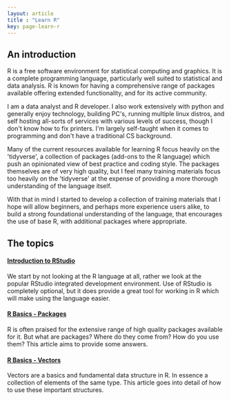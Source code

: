 ```yaml
---
layout: article
title : "Learn R"
key: page-learn-r
---
```


## An introduction

R is a free software environment for statistical computing and graphics. It is a complete programming language, particularly well suited to statistical and data analysis. R is known for having a comprehensive range of packages available offering extended functionality, and for its active community.

I am a data analyst and R developer. I also work extensively with python and generally enjoy technology, building PC's, running multiple linux distros, and self hosting all-sorts of services with various levels of success, though I don't know how to fix printers. I'm largely self-taught when it comes to programming and don't have a traditional CS background.

Many of the current resources available for learning R focus heavily on the 'tidyverse', a collection of packages (add-ons to the R language) which push an opinionated view of best practice and coding style. The packages themselves are of very high quality, but I feel many training materials focus too heavily on the 'tidyverse' at the expense of providing a more thorough understanding of the language itself. 

With that in mind I started to develop a collection of training materials that I hope will allow beginners, and perhaps more experience users alike, to build a strong foundational understanding of the language, that encourages the use of base R, with additional packages where appropriate.

## The topics

<div class="item">
  <div class="item__content">
    <div class="item__header">
      <h4><h4><a href="{% link _posts/2022-09-15-intro-to-rstudio.md %}">Introduction to RStudio</a></h4></h4>
    </div>
    <div class="item__description">
      <p>We start by not looking at the R language at all, rather we look at the popular RStudio integrated development environment. Use of RStudio is completely optional, but it does provide a great tool for working in R which will make using the language easier.</p>
    </div>
  </div>
</div>

<div class="item">
  <div class="item__content">
    <div class="item__header">
      <h4><h4><a href="{% link _posts/2022-09-21-r-basics-packages.md %}">R Basics - Packages</a></h4></h4>
    </div>
    <div class="item__description">
      <p>R is often praised for the extensive range of high quality packages available for it. But what are packages? Where do they come from? How do you use them? This article aims to provide some answers.</p>
    </div>
  </div>
</div>

<div class="item">
  <div class="item__content">
    <div class="item__header">
      <h4><h4><a href="{% link _posts/2022-09-28-r-basics-vectors.md %}">R Basics - Vectors</a></h4></h4>
    </div>
    <div class="item__description">
      <p>Vectors are a basics and fundamental data structure in R. In essence a collection of elements of the same type. This article goes into detail of how to use these important structures.</p>
    </div>
  </div>
</div>